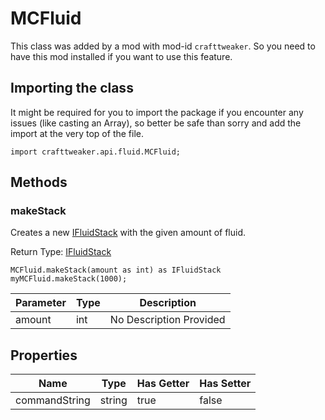 # MCFluid

This class was added by a mod with mod-id `crafttweaker`. So you need to have this mod installed if you want to use this feature.

## Importing the class

It might be required for you to import the package if you encounter any issues (like casting an Array), so better be safe than sorry and add the import at the very top of the file.
```zenscript
import crafttweaker.api.fluid.MCFluid;
```


## Methods

### makeStack

Creates a new [IFluidStack](/vanilla/api/fluid/IFluidStack) with the given amount of fluid.

Return Type: [IFluidStack](/vanilla/api/fluid/IFluidStack)

```zenscript
MCFluid.makeStack(amount as int) as IFluidStack
myMCFluid.makeStack(1000);
```
| Parameter | Type | Description |
|-----------|------|-------------|
| amount | int | No Description Provided |

## Properties

| Name | Type | Has Getter | Has Setter |
|------|------|------------|------------|
| commandString | string | true | false |

